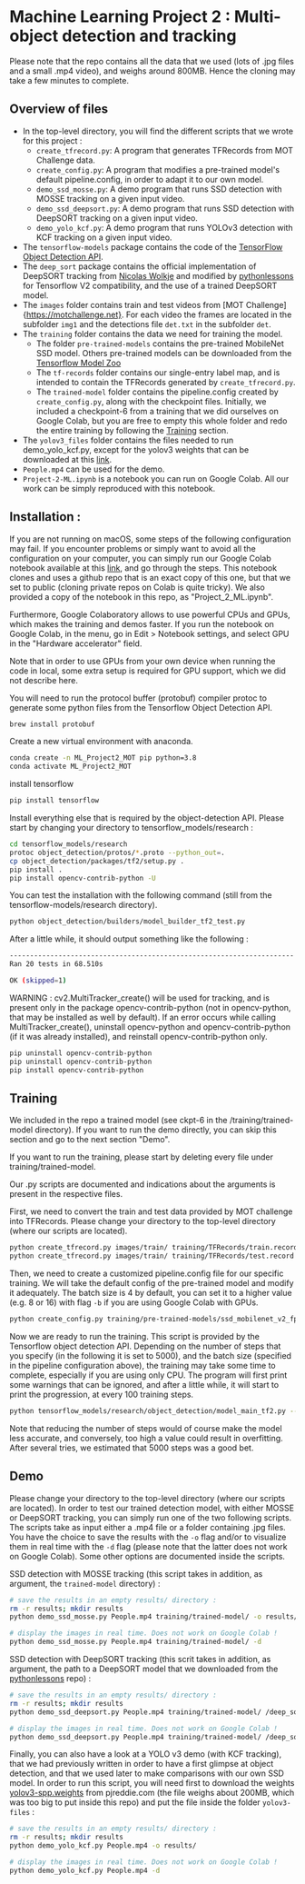 # Machine Learning Project 2 : Multi-object detection and tracking

Please note that the repo contains all the data that we used (lots of .jpg files and a small .mp4 video), and weighs around 800MB. Hence the cloning may take a few minutes to complete.

## Overview of files

* In the top-level directory, you will find the different scripts that we wrote for this project :
    * `create_tfrecord.py`: A program that generates TFRecords from MOT Challenge data.
    * `create_config.py`: A program that modifies a pre-trained model's default pipeline.config, in order to adapt it to our own model.
    * `demo_ssd_mosse.py`: A demo program that runs SSD detection with MOSSE tracking on a given input video.
    * `demo_ssd_deepsort.py`: A demo program that runs SSD detection with DeepSORT tracking on a given input video.
    * `demo_yolo_kcf.py`: A demo program that runs YOLOv3 detection with KCF tracking on a given input video.
* The `tensorflow-models` package contains the code of the [TensorFlow Object Detection API](https://github.com/tensorflow/models/tree/master/research/object_detection).
* The `deep_sort` package contains the official implementation of DeepSORT tracking from [Nicolas Wolkje](https://github.com/nwojke/deep_sort) and modified by [pythonlessons](https://github.com/pythonlessons/TensorFlow-2.x-YOLOv3/tree/master/model_data) for Tensorflow V2 compatibility, and the use of a trained DeepSORT model.
* The `images` folder contains train and test videos from [MOT Challenge]{https://motchallenge.net}. For each video the frames are located in the subfolder `img1` and the detections file `det.txt` in the subfolder `det`.
* The `training` folder contains the data we need for training the model.
    * The folder `pre-trained-models` contains the pre-trained MobileNet SSD model. Others pre-trained models can be downloaded from the [Tensorflow Model Zoo](https://github.com/tensorflow/models/blob/master/research/object_detection/g3doc/tf2_detection_zoo.md)
    * The `tf-records` folder contains our single-entry label map, and is intended to contain the TFRecords generated by `create_tfrecord.py`.
    * The `trained-model` folder contains the pipeline.config created by `create_config.py`, along with the checkpoint files. Initially, we included a checkpoint-6 from a training that we did ourselves on Google Colab, but you are free to empty this whole folder and redo the entire training by following the [Training](#Training "Goto Training") section.
* The `yolov3_files` folder contains the files needed to run demo_yolo_kcf.py, except for the yolov3 weights that can be downloaded at this [link](https://pjreddie.com/media/files/yolov3-spp.weights).
* `People.mp4` can be used for the demo.
* `Project-2-ML.ipynb` is a notebook you can run on Google Colab. All our work can be simply reproduced with this notebook.


## Installation :

If you are not running on macOS, some steps of the following configuration may fail. If you encounter problems or simply want to avoid all the configuration on your computer, you can simply run our Google Colab notebook available at this [link](https://colab.research.google.com/drive/1GQSJPOlUovb52Ol1ssBpKHHROjL_VjwP#scrollTo=LtZz188u0YU_), and go through the steps. This notebook clones and uses a github repo that is an exact copy of this one, but that we set to public (cloning private repos on Colab is quite tricky). We also provided a copy of the notebook in this repo, as "Project_2_ML.ipynb".

Furthermore, Google Colaboratory allows to use powerful CPUs and GPUs, which makes the training and demos faster. If you run the notebook on Google Colab, in the menu, go in Edit > Notebook settings, and select GPU in the "Hardware accelerator" field.

Note that in order to use GPUs from your own device when running the code in local, some extra setup is required for GPU support, which we did not describe here.

You will need to run the protocol buffer (protobuf) compiler protoc to generate some python files from the Tensorflow Object Detection API.
```bash
brew install protobuf
```

Create a new virtual environment with anaconda.
```bash
conda create -n ML_Project2_MOT pip python=3.8
conda activate ML_Project2_MOT
```

install tensorflow
```bash
pip install tensorflow
```

Install everything else that is required by the object-detection API. Please start by changing your directory to tensorflow_models/research :
```bash
cd tensorflow_models/research
protoc object_detection/protos/*.proto --python_out=.
cp object_detection/packages/tf2/setup.py .
pip install .
pip install opencv-contrib-python -U
```

You can test the installation with the following command (still from the tensorflow-models/research directory).
```bash
python object_detection/builders/model_builder_tf2_test.py
```
After a little while, it should output something like the following :
```bash
----------------------------------------------------------------------
Ran 20 tests in 68.510s

OK (skipped=1)
```

WARNING : cv2.MultiTracker_create() will be used for tracking, and is present only in the package opencv-contrib-python (not in opencv-python, that may be installed as well by default).
If an error occurs while calling MultiTracker_create(), uninstall opencv-python and opencv-contrib-python (if it was already installed), and reinstall opencv-contrib-python only.
```bash
pip uninstall opencv-contrib-python
pip uninstall opencv-contrib-python
pip install opencv-contrib-python
```

## Training

We included in the repo a trained model (see ckpt-6 in the /training/trained-model directory). If you want to run the demo directly, you can skip this section and go to the next section "Demo".

If you want to run the training, please start by deleting every file under training/trained-model.

Our .py scripts are documented and indications about the arguments is present in the respective files.

First, we need to convert the train and test data provided by MOT challenge into TFRecords. Please change your directory to the top-level directory (where our scripts are located).
```bash
python create_tfrecord.py images/train/ training/TFRecords/train.record training/TFRecords/label_map.pbtxt
python create_tfrecord.py images/train/ training/TFRecords/test.record training/TFRecords/label_map.pbtxt
```

Then, we need to create a customized pipeline.config file for our specific training. We will take the default config of the pre-trained model and modify it adequately. The batch size is 4 by default, you can set it to a higher value (e.g. 8 or 16) with flag `-b` if you are using Google Colab with GPUs.

```bash
python create_config.py training/pre-trained-models/ssd_mobilenet_v2_fpnlite_320x320_coco17_tpu-8 training/TFRecords/label_map.pbtxt training/TFRecords training/trained-model
```

Now we are ready to run the training. This script is provided by the Tensorflow object detection API. Depending on the number of steps that you specify (in the following it is set to 5000), and the batch size (specified in the pipeline configuration above), the training may take some time to complete, especially if you are using only CPU. The program will first print some warnings that can be ignored, and after a little while, it will start to print the progression, at every 100 training steps.
```bash
python tensorflow_models/research/object_detection/model_main_tf2.py --model_dir training/trained-model/ --pipeline_config_path training/trained-model/pipeline.config --num_train_steps 5000
```
Note that reducing the number of steps would of course make the model less accurate, and conversely, too high a value could result in overfitting. After several tries, we estimated that 5000 steps was a good bet.

## Demo
Please change your directory to the top-level directory (where our scripts are located).
In order to test our trained detection model, with either MOSSE or DeepSORT tracking, you can simply run one of the two following scripts. The scripts take as input either a .mp4 file or a folder containing .jpg files. You have the choice to save the results with the `-o` flag and/or to visualize them in real time with the `-d` flag (please note that the latter does not work on Google Colab). Some other options are documented inside the scripts.

SSD detection with MOSSE tracking (this script takes in addition, as argument, the `trained-model` directory) :
```bash
# save the results in an empty results/ directory :
rm -r results; mkdir results
python demo_ssd_mosse.py People.mp4 training/trained-model/ -o results/

# display the images in real time. Does not work on Google Colab !
python demo_ssd_mosse.py People.mp4 training/trained-model/ -d
```

SSD detection with DeepSORT tracking (this scrit takes in addition, as argument, the path to a DeepSORT model that we downloaded from the [pythonlessons](https://github.com/pythonlessons/TensorFlow-2.x-YOLOv3/tree/master/model_data) repo) :
```bash
# save the results in an empty results/ directory :
rm -r results; mkdir results
python demo_ssd_deepsort.py People.mp4 training/trained-model/ /deep_sort/mars-small128.pb -o results/

# display the images in real time. Does not work on Google Colab !
python demo_ssd_deepsort.py People.mp4 training/trained-model/ /deep_sort/mars-small128.pb -d
```

Finally, you can also have a look at a YOLO v3 demo (with KCF tracking), that we had previously written in order to have a first glimpse at object detection, and that we used later to make comparisons with our own SSD model. In order to run this script, you will need first to download the weights [yolov3-spp.weights](https://pjreddie.com/media/files/yolov3-spp.weights) from pjreddie.com (the file weighs about 200MB, which was too big to put inside this repo) and put the file inside the folder `yolov3-files` :
```bash
# save the results in an empty results/ directory :
rm -r results; mkdir results
python demo_yolo_kcf.py People.mp4 -o results/

# display the images in real time. Does not work on Google Colab !
python demo_yolo_kcf.py People.mp4 -d
```